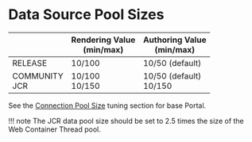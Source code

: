 # Data Source Pool Sizes


|  |Rendering Value <br>(min/max)|Authoring Value<br>(min/max)|
|---|-----------------|---------|
|RELEASE| 10/100 |10/50 (default)|
|COMMUNITY<br>JCR |10/100<br>10/150| 10/50 (default)<br>10/150|


See the [Connection Pool Size](../../Base_Portal_Tuning/Tuning_via_the_integrated_solutions_Console/DataSourceTuning.md#connection-pool-size) tuning section for base Portal.

!!! note 
    The JCR data pool size should be set to 2.5 times the size of the Web Container Thread pool.